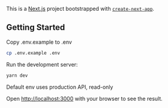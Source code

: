 This is a [Next.js](https://nextjs.org/) project bootstrapped with [`create-next-app`](https://github.com/vercel/next.js/tree/canary/packages/create-next-app).

## Getting Started

Copy .env.example to .env

```bash
cp .env.example .env
```

Run the development server:

```bash
yarn dev
```

Default env uses production API, read-only

Open [http://localhost:3000](http://localhost:3000) with your browser to see the result.

